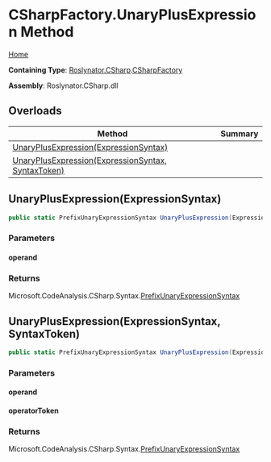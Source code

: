 <a name="_Top"></a>

# CSharpFactory\.UnaryPlusExpression Method

[Home](../../../../README.md#_Top)

**Containing Type**: [Roslynator.CSharp](../../README.md#_Top)\.[CSharpFactory](../README.md#_Top)

**Assembly**: Roslynator\.CSharp\.dll

## Overloads

| Method | Summary |
| ------ | ------- |
| [UnaryPlusExpression(ExpressionSyntax)](#Roslynator_CSharp_CSharpFactory_UnaryPlusExpression_Microsoft_CodeAnalysis_CSharp_Syntax_ExpressionSyntax_) | |
| [UnaryPlusExpression(ExpressionSyntax, SyntaxToken)](#Roslynator_CSharp_CSharpFactory_UnaryPlusExpression_Microsoft_CodeAnalysis_CSharp_Syntax_ExpressionSyntax_Microsoft_CodeAnalysis_SyntaxToken_) | |

## UnaryPlusExpression\(ExpressionSyntax\) <a name="Roslynator_CSharp_CSharpFactory_UnaryPlusExpression_Microsoft_CodeAnalysis_CSharp_Syntax_ExpressionSyntax_"></a>

```csharp
public static PrefixUnaryExpressionSyntax UnaryPlusExpression(ExpressionSyntax operand)
```

### Parameters

#### operand

### Returns

Microsoft\.CodeAnalysis\.CSharp\.Syntax\.[PrefixUnaryExpressionSyntax](https://docs.microsoft.com/en-us/dotnet/api/microsoft.codeanalysis.csharp.syntax.prefixunaryexpressionsyntax)

## UnaryPlusExpression\(ExpressionSyntax, SyntaxToken\) <a name="Roslynator_CSharp_CSharpFactory_UnaryPlusExpression_Microsoft_CodeAnalysis_CSharp_Syntax_ExpressionSyntax_Microsoft_CodeAnalysis_SyntaxToken_"></a>

```csharp
public static PrefixUnaryExpressionSyntax UnaryPlusExpression(ExpressionSyntax operand, SyntaxToken operatorToken)
```

### Parameters

#### operand

#### operatorToken

### Returns

Microsoft\.CodeAnalysis\.CSharp\.Syntax\.[PrefixUnaryExpressionSyntax](https://docs.microsoft.com/en-us/dotnet/api/microsoft.codeanalysis.csharp.syntax.prefixunaryexpressionsyntax)

